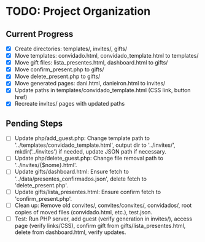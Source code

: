 # TODO: Project Organization

## Current Progress
- [x] Create directories: templates/, invites/, gifts/
- [x] Move templates: convidado.html, convidado_template.html to templates/
- [x] Move gift files: lista_presentes.html, dashboard.html to gifts/
- [x] Move confirm_present.php to gifts/
- [x] Move delete_present.php to gifts/
- [x] Move generated pages: dani.html, danieiron.html to invites/
- [x] Update paths in templates/convidado_template.html (CSS link, button href)
- [x] Recreate invites/ pages with updated paths

## Pending Steps
- [ ] Update php/add_guest.php: Change template path to '../templates/convidado_template.html', output dir to '../invites/', mkdir('../invites') if needed, update JSON path if necessary.
- [ ] Update php/delete_guest.php: Change file removal path to '../invites/{$nome}.html'.
- [ ] Update gifts/dashboard.html: Ensure fetch to '../data/presentes_confirmados.json', delete fetch to 'delete_present.php'.
- [ ] Update gifts/lista_presentes.html: Ensure confirm fetch to 'confirm_present.php'.
- [ ] Clean up: Remove old convites/, convites/convites/, convidados/, root copies of moved files (convidado.html, etc.), test.json.
- [ ] Test: Run PHP server, add guest (verify generation in invites/), access page (verify links/CSS), confirm gift from gifts/lista_presentes.html, delete from dashboard.html, verify updates.
